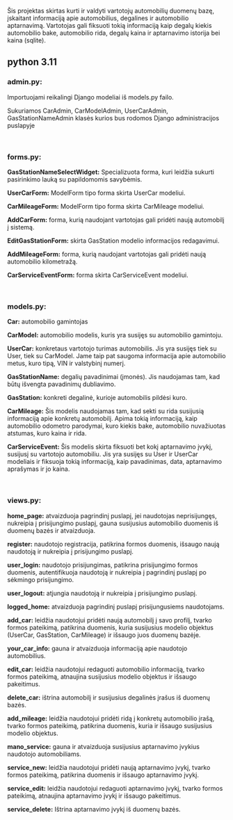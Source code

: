 <p> Šis projektas skirtas kurti ir valdyti vartotojų automobilių duomenų bazę, įskaitant informaciją apie automobilius, degalines ir automobilio aptarnavimą. Vartotojas gali fiksuoti tokią informaciją kaip degalų kiekis automobilio bake, automobilio rida, degalų kaina ir aptarnavimo istorija bei kaina (sqlite).</p>

<h2>python 3.11</h2>

<h3>admin.py:</h3>
Importuojami reikalingi Django modeliai iš models.py failo.


Sukuriamos CarAdmin, CarModelAdmin, UserCarAdmin, GasStationNameAdmin klasės  kurios bus rodomos Django administracijos puslapyje

<br />
<h3>forms.py:</h3>


<b>GasStationNameSelectWidget:</b> Specializuota forma, kuri leidžia sukurti pasirinkimo lauką su papildomomis savybėmis.

<b>UserCarForm:</b> ModelForm tipo forma skirta UserCar modeliui.

<b>CarMileageForm:</b> ModelForm tipo forma skirta CarMileage modeliui.

<b>AddCarForm:</b> forma, kurią naudojant vartotojas gali pridėti naują automobilį į sistemą.

<b>EditGasStationForm:</b> skirta GasStation modelio informacijos redagavimui.

<b>AddMileageForm:</b> forma, kurią naudojant vartotojas gali pridėti naują automobilio kilometražą.

<b>CarServiceEventForm:</b> forma skirta CarServiceEvent modeliui.

<br />
<h3>models.py:</h3>

<b>Car:</b> automobilio gamintojas

<b>CarModel:</b> automobilio modelis, kuris yra susijęs su automobilio gamintoju.

<b>UserCar:</b> konkretaus vartotojo turimas automobilis. Jis yra susijęs tiek su User, tiek su CarModel. Jame taip pat saugoma informacija apie automobilio metus, kuro tipą, VIN ir valstybinį numerį.

<b>GasStationName:</b> degalių pavadinimai (įmonės). Jis naudojamas tam, kad būtų išvengta pavadinimų dubliavimo.

<b>GasStation:</b> konkreti degalinė, kurioje automobilis pildėsi kuro.

<b>CarMileage:</b> Šis modelis naudojamas tam, kad sekti su rida susijusią informaciją apie konkretų automobilį. Apima tokią informaciją, kaip automobilio odometro parodymai, kuro kiekis bake, automobilio nuvažiuotas atstumas, kuro kaina ir rida.

<b>CarServiceEvent:</b> Šis modelis skirta fiksuoti bet kokį aptarnavimo įvykį, susijusį su vartotojo automobiliu. Jis yra susijęs su User ir UserCar modeliais ir fiksuoja tokią informaciją, kaip pavadinimas, data, aptarnavimo aprašymas ir jo kaina.

<br />
<h3>views.py:</h3>


<b>home_page:</b> atvaizduoja pagrindinį puslapį, jei naudotojas neprisijungęs, nukreipia į prisijungimo puslapį, gauna susijusius automobilio duomenis iš duomenų bazės ir atvaizduoja.

<b>register:</b> naudotojo registracija, patikrina formos duomenis, išsaugo naują naudotoją ir nukreipia į prisijungimo puslapį.

<b>user_login:</b> naudotojo prisijungimas, patikrina prisijungimo formos duomenis, autentifikuoja naudotoją ir nukreipia į pagrindinį puslapį po sėkmingo prisijungimo.

<b>user_logout:</b> atjungia naudotoją ir nukreipia į prisijungimo puslapį.

<b>logged_home:</b> atvaizduoja pagrindinį puslapį prisijungusiems naudotojams.

<b>add_car:</b> leidžia naudotojui pridėti naują automobilį į savo profilį, tvarko formos pateikimą, patikrina duomenis, kuria susijusius modelio objektus (UserCar, GasStation, CarMileage) ir išsaugo juos duomenų bazėje.

<b>your_car_info:</b> gauna ir atvaizduoja informaciją apie naudotojo automobilius.

<b>edit_car:</b> leidžia naudotojui redaguoti automobilio informaciją, tvarko formos pateikimą, atnaujina susijusius modelio objektus ir išsaugo pakeitimus.

<b>delete_car:</b> ištrina automobilį ir susijusius degalinės įrašus iš duomenų bazės.

<b>add_mileage:</b> leidžia naudotojui pridėti ridą į konkretų automobilio įrašą, tvarko formos pateikimą, patikrina duomenis, kuria ir išsaugo susijusius modelio objektus.

<b>mano_service:</b> gauna ir atvaizduoja susijusius aptarnavimo įvykius naudotojo automobiliams.

<b>service_new:</b> leidžia naudotojui pridėti naują aptarnavimo įvykį, tvarko formos pateikimą, patikrina duomenis ir išsaugo aptarnavimo įvykį.

<b>service_edit:</b> leidžia naudotojui redaguoti aptarnavimo įvykį, tvarko formos pateikimą, atnaujina aptarnavimo įvykį ir išsaugo pakeitimus.

<b>service_delete:</b> Ištrina aptarnavimo įvykį iš duomenų bazės.

